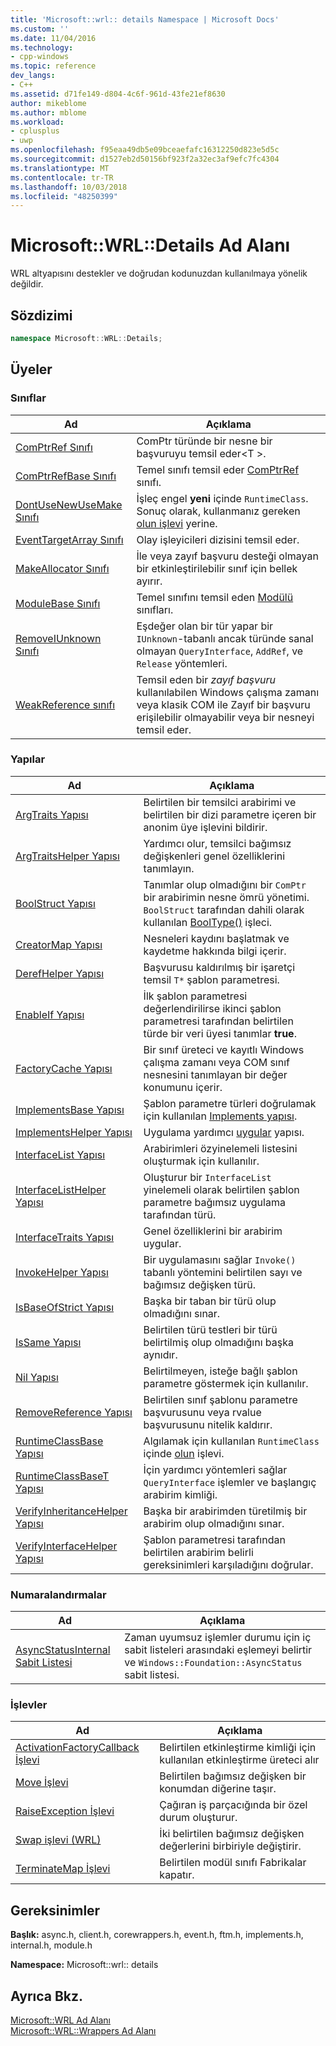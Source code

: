 ```yaml
---
title: 'Microsoft::wrl:: details Namespace | Microsoft Docs'
ms.custom: ''
ms.date: 11/04/2016
ms.technology:
- cpp-windows
ms.topic: reference
dev_langs:
- C++
ms.assetid: d71fe149-d804-4c6f-961d-43fe21ef8630
author: mikeblome
ms.author: mblome
ms.workload:
- cplusplus
- uwp
ms.openlocfilehash: f95eaa49db5e09bceaefafc16312250d823e5d5c
ms.sourcegitcommit: d1527eb2d50156bf923f2a32ec3af9efc7fc4304
ms.translationtype: MT
ms.contentlocale: tr-TR
ms.lasthandoff: 10/03/2018
ms.locfileid: "48250399"
---
```

# <a name="microsoftwrldetails-namespace"></a>Microsoft::WRL::Details Ad Alanı

WRL altyapısını destekler ve doğrudan kodunuzdan kullanılmaya yönelik değildir.

## <a name="syntax"></a>Sözdizimi

```cpp
namespace Microsoft::WRL::Details;
```

## <a name="members"></a>Üyeler

### <a name="classes"></a>Sınıflar

|Ad|Açıklama|
|----------|-----------------|
|[ComPtrRef Sınıfı](../windows/comptrref-class.md)|ComPtr türünde bir nesne bir başvuruyu temsil eder\<T >.|
|[ComPtrRefBase Sınıfı](../windows/comptrrefbase-class.md)|Temel sınıfı temsil eder [ComPtrRef](../windows/comptrref-class.md) sınıfı.|
|[DontUseNewUseMake Sınıfı](../windows/dontusenewusemake-class.md)|İşleç engel **yeni** içinde `RuntimeClass`. Sonuç olarak, kullanmanız gereken [olun işlevi](../windows/make-function.md) yerine.|
|[EventTargetArray Sınıfı](../windows/eventtargetarray-class.md)|Olay işleyicileri dizisini temsil eder.|
|[MakeAllocator Sınıfı](../windows/makeallocator-class.md)|İle veya zayıf başvuru desteği olmayan bir etkinleştirilebilir sınıf için bellek ayırır.|
|[ModuleBase Sınıfı](../windows/modulebase-class.md)|Temel sınıfını temsil eden [Modülü](../windows/module-class.md) sınıfları.|
|[RemoveIUnknown Sınıfı](../windows/removeiunknown-class.md)|Eşdeğer olan bir tür yapar bir `IUnknown`-tabanlı ancak türünde sanal olmayan `QueryInterface`, `AddRef`, ve `Release` yöntemleri.|
|[WeakReference sınıfı](../windows/weakreference-class.md)|Temsil eden bir *zayıf başvuru* kullanılabilen Windows çalışma zamanı veya klasik COM ile Zayıf bir başvuru erişilebilir olmayabilir veya bir nesneyi temsil eder.|

### <a name="structures"></a>Yapılar

|Ad|Açıklama|
|----------|-----------------|
|[ArgTraits Yapısı](../windows/argtraits-structure.md)|Belirtilen bir temsilci arabirimi ve belirtilen bir dizi parametre içeren bir anonim üye işlevini bildirir.|
|[ArgTraitsHelper Yapısı](../windows/argtraitshelper-structure.md)|Yardımcı olur, temsilci bağımsız değişkenleri genel özelliklerini tanımlayın.|
|[BoolStruct Yapısı](../windows/boolstruct-structure.md)|Tanımlar olup olmadığını bir `ComPtr` bir arabirimin nesne ömrü yönetimi. `BoolStruct` tarafından dahili olarak kullanılan [BoolType()](../windows/comptr-operator-microsoft-wrl-details-booltype-operator.md) işleci.|
|[CreatorMap Yapısı](../windows/creatormap-structure.md)|Nesneleri kaydını başlatmak ve kaydetme hakkında bilgi içerir.|
|[DerefHelper Yapısı](../windows/derefhelper-structure.md)|Başvurusu kaldırılmış bir işaretçi temsil `T*` şablon parametresi.|
|[EnableIf Yapısı](../windows/enableif-structure.md)|İlk şablon parametresi değerlendirilirse ikinci şablon parametresi tarafından belirtilen türde bir veri üyesi tanımlar **true**.|
|[FactoryCache Yapısı](../windows/factorycache-structure.md)|Bir sınıf üreteci ve kayıtlı Windows çalışma zamanı veya COM sınıf nesnesini tanımlayan bir değer konumunu içerir.|
|[ImplementsBase Yapısı](../windows/implementsbase-structure.md)|Şablon parametre türleri doğrulamak için kullanılan [Implements yapısı](../windows/implements-structure.md).|
|[ImplementsHelper Yapısı](../windows/implementshelper-structure.md)|Uygulama yardımcı [uygular](../windows/implements-structure.md) yapısı.|
|[InterfaceList Yapısı](../windows/interfacelist-structure.md)|Arabirimleri özyinelemeli listesini oluşturmak için kullanılır.|
|[InterfaceListHelper Yapısı](../windows/interfacelisthelper-structure.md)|Oluşturur bir `InterfaceList` yinelemeli olarak belirtilen şablon parametre bağımsız uygulama tarafından türü.|
|[InterfaceTraits Yapısı](../windows/interfacetraits-structure.md)|Genel özelliklerini bir arabirim uygular.|
|[InvokeHelper Yapısı](../windows/invokehelper-structure.md)|Bir uygulamasını sağlar `Invoke()` tabanlı yöntemini belirtilen sayı ve bağımsız değişken türü.|
|[IsBaseOfStrict Yapısı](../windows/isbaseofstrict-structure.md)|Başka bir taban bir türü olup olmadığını sınar.|
|[IsSame Yapısı](../windows/issame-structure.md)|Belirtilen türü testleri bir türü belirtilmiş olup olmadığını başka aynıdır.|
|[Nil Yapısı](../windows/nil-structure.md)|Belirtilmeyen, isteğe bağlı şablon parametre göstermek için kullanılır.|
|[RemoveReference Yapısı](../windows/removereference-structure.md)|Belirtilen sınıf şablonu parametre başvurusunu veya rvalue başvurusunu nitelik kaldırır.|
|[RuntimeClassBase Yapısı](../windows/runtimeclassbase-structure.md)|Algılamak için kullanılan `RuntimeClass` içinde [olun](../windows/make-function.md) işlevi.|
|[RuntimeClassBaseT Yapısı](../windows/runtimeclassbaset-structure.md)|İçin yardımcı yöntemleri sağlar `QueryInterface` işlemler ve başlangıç arabirim kimliği.|
|[VerifyInheritanceHelper Yapısı](../windows/verifyinheritancehelper-structure.md)|Başka bir arabirimden türetilmiş bir arabirim olup olmadığını sınar.|
|[VerifyInterfaceHelper Yapısı](../windows/verifyinterfacehelper-structure.md)|Şablon parametresi tarafından belirtilen arabirim belirli gereksinimleri karşıladığını doğrular.|

### <a name="enumerations"></a>Numaralandırmalar

|Ad|Açıklama|
|----------|-----------------|
|[AsyncStatusInternal Sabit Listesi](../windows/asyncstatusinternal-enumeration.md)|Zaman uyumsuz işlemler durumu için iç sabit listeleri arasındaki eşlemeyi belirtir ve `Windows::Foundation::AsyncStatus` sabit listesi.|

### <a name="functions"></a>İşlevler

|Ad|Açıklama|
|----------|-----------------|
|[ActivationFactoryCallback İşlevi](../windows/activationfactorycallback-function.md)|Belirtilen etkinleştirme kimliği için kullanılan etkinleştirme üreteci alır|
|[Move İşlevi](../windows/move-function.md)|Belirtilen bağımsız değişken bir konumdan diğerine taşır.|
|[RaiseException İşlevi](../windows/raiseexception-function.md)|Çağıran iş parçacığında bir özel durum oluşturur.|
|[Swap işlevi (WRL)](../windows/swap-function-wrl.md)|İki belirtilen bağımsız değişken değerlerini birbiriyle değiştirir.|
|[TerminateMap İşlevi](../windows/terminatemap-function.md)|Belirtilen modül sınıfı Fabrikalar kapatır.|

## <a name="requirements"></a>Gereksinimler

**Başlık:** async.h, client.h, corewrappers.h, event.h, ftm.h, implements.h, internal.h, module.h

**Namespace:** Microsoft::wrl:: details

## <a name="see-also"></a>Ayrıca Bkz.

[Microsoft::WRL Ad Alanı](../windows/microsoft-wrl-namespace.md)<br/>
[Microsoft::WRL::Wrappers Ad Alanı](../windows/microsoft-wrl-wrappers-namespace.md)